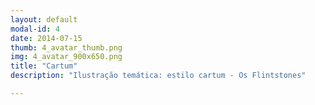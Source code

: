 ```yaml
---
layout: default
modal-id: 4
date: 2014-07-15
thumb: 4_avatar_thumb.png
img: 4_avatar_900x650.png
title: "Cartum"
description: "Ilustração temática: estilo cartum - Os Flintstones"

---
```

